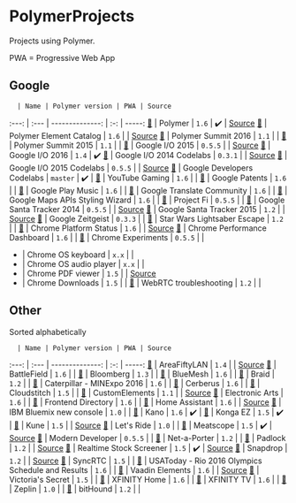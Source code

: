 # PolymerProjects

Projects using Polymer.

PWA = Progressive Web App

## Google

      | Name | Polymer version | PWA | Source
:---: | :--- | --------------: | :-: | -----:
[:link:](https://www.polymer-project.org) | Polymer | `1.6` | :heavy_check_mark: | [Source](https://github.com/Polymer/docs)
[:link:](https://elements.polymer-project.org) | Polymer Element Catalog | `1.6` | | [Source](https://github.com/Polymer/polymer-element-catalog)
[:link:](https://www.polymer-project.org/summit) | Polymer Summit 2016 | `1.1` | |
[:link:](https://www.polymer-project.org/summit-2015) | Polymer Summit 2015 | `1.1` | |
[:link:](https://events.google.com/io2015) | Google I/O 2015 | `0.5.5` | | [Source](https://github.com/GoogleChrome/ioweb2015)
[:link:](https://events.google.com/io2016) | Google I/O 2016 | `1.4` | :heavy_check_mark:
[:link:](https://io2014codelabs.appspot.com) | Google I/O 2014 Codelabs | `0.3.1` | | [Source](https://github.com/googlesamples/io2014-codelabs)
[:link:](https://io2015codelabs.appspot.com) | Google I/O 2015 Codelabs | `0.5.5` | | [Source](https://github.com/googlesamples/io2015-codelabs)
[:link:](https://codelabs.developers.google.com) | Google Developers Codelabs | `master` | :heavy_check_mark: |
[:link:](https://gaming.youtube.com) | YouTube Gaming | `1.6` | |
[:link:](https://patents.google.com) | Google Patents | `1.6` | |
[:link:](https://play.google.com/music) | Google Play Music | `1.6` | |
[:link:](https://translate.google.com/community) | Google Translate Community | `1.6` | |
[:link:](https://mapstyle.withgoogle.com) | Google Maps APIs Styling Wizard | `1.6` | |
[:link:](https://fi.google.com) | Project Fi | `0.5.5` | |
[:link:](https://santatracker.google.com) | Google Santa Tracker 2014 | `0.5.5` | | [Source](https://github.com/google/santa-tracker-web)
[:link:](https://santatracker.google.com) | Google Santa Tracker 2015 | `1.2` | | [Source](https://github.com/google/santa-tracker-web)
[:link:](http://zeitgeist-globe.appspot.com) | Google Zeitgeist | `0.3.3` | |
[:link:](https://lightsaber.withgoogle.com) | Star Wars Lightsaber Escape | `1.2` | |
[:link:](https://www.chromestatus.com) | Chrome Platform Status | `1.6` | | [Source](https://github.com/GoogleChrome/chromium-dashboard)
[:link:](https://chromeperf.appspot.com) | Chrome Performance Dashboard | `1.6` | |
[:link:](https://www.chromeexperiments.com) | Chrome Experiments | `0.5.5` | |
- | Chrome OS keyboard | `x.x` | |
- | Chrome OS audio player | `x.x` | |
- | Chrome PDF viewer | `1.5` | | [Source](https://chromium.googlesource.com/chromium/src/+/master/chrome/browser/resources/pdf)
- | Chrome Downloads | `1.5` | |
[:link:](https://test.webrtc.org) | WebRTC troubleshooting | `1.2` | |

## Other

Sorted alphabetically

      | Name | Polymer version | PWA | Source
:---: | :--- | --------------: | :-: | -----:
[:link:](https://areafiftylan.nl) | AreaFiftyLAN | `1.4` | | [Source](https://github.com/AreaFiftyLAN/lancie-frontend)
[:link:](http://www.battlefield.com) | BattleField | `1.6` | |
[:link:](http://www.bloomberg.com) | Bloomberg | `1.3` | |
[:link:](https://bluemesh.com) | BlueMesh | `1.6` | |
[:link:](https://braid.io) | Braid | `1.2` | |
[:link:](https://www.catminingexperience.com) | Caterpillar - MINExpo 2016 | `1.6` | |
[:link:](https://www.cerberusapp.com) | Cerberus | `1.6` | |
[:link:](https://www.cloudstitch.com) | Cloudstitch | `1.5` | |
[:link:](https://customelements.io) | CustomElements | `1.1` | | [Source](https://github.com/customelements/www)
[:link:](http://www.ea.com) | Electronic Arts | `1.6` | |
[:link:](https://frontend.directory) | Frontend Directory | `1.6` | |
[:link:](https://home-assistant.io/demo) | Home Assistant | `1.6` | | [Source](https://github.com/home-assistant/home-assistant-polymer)
[:link:](https://new-console.ng.bluemix.net) | IBM Bluemix new console | `1.0` | |
[:link:](https://apps.kano.me) | Kano | `1.6` | :heavy_check_mark: |
[:link:](https://kongax.konga.com) | Konga EZ | `1.5` | :heavy_check_mark: |
[:link:](http://kune.cc) | Kune | `1.5` | | [Source](https://github.com/comunes/kune)
[:link:](https://www.letsride.com.au) | Let's Ride | `1.0` | |
[:link:](https://meatscope.camera) | Meatscope | `1.5` | :heavy_check_mark: | [Source](https://github.com/cdata/meat-scope)
[:link:](https://moderndeveloper.com) | Modern Developer | `0.5.5` | |
[:link:](https://www.net-a-porter.com) | Net-a-Porter | `1.2` | |
[:link:](https://padlock.io) | Padlock | `1.2` | | [Source](https://github.com/maklesoft/padlock)
[:link:](https://realtimestockscreener.com) | Realtime Stock Screener | `1.5` | :heavy_check_mark: | [Source](https://github.com/anandanand84/pwa-competition/)
[:link:](https://snapdrop.net) | Snapdrop | `1.2` | | [Source](https://github.com/RobinLinus/snapdrop)
[:link:](https://www.syncrtc.com) | SyncRTC | `1.5` | |
[:link:](https://rio16.usatoday.com/olympics-rio-2016/schedule-results) | USAToday - Rio 2016 Olympics Schedule and Results | `1.6` | |
[:link:](https://vaadin.com/elements) | Vaadin Elements | `1.6` | | [Source](https://github.com/vaadin)
[:link:](https://www.victoriassecret.com) | Victoria's Secret | `1.5` | |
[:link:](https://home.xfinity.com) | XFINITY Home | `1.6` | |
[:link:](https://tv.xfinity.com) | XFINITY TV | `1.6` | |
[:link:](https://zeplin.io) | Zeplin | `1.0` | |
[:link:](https://www.bithound.io) | bitHound | `1.2` | |
